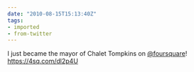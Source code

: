 ```yaml
---
date: "2010-08-15T15:13:40Z"
tags:
- imported
- from-twitter
---
```

I just became the mayor of Chalet Tompkins on [@foursquare](/twitter/#/foursquare)\! https://4sq.com/dl2p4U
